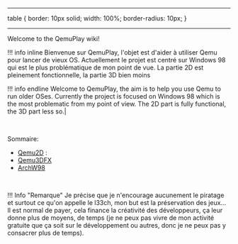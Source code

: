 ----
table {
  border: 10px solid;
  width: 100%;
  border-radius: 10px;
}

----

Welcome to the QemuPlay wiki!

!!! info inline
    Bienvenue sur QemuPlay, l'objet est d'aider à utiliser Qemu pour lancer de vieux OS. Actuellement le projet est centré sur Windows 98 qui est le plus problématique de mon point de vue. La partie 2D est pleinement fonctionnelle, la partie 3D bien moins

!!! info endline
    Welcome to QemuPlay, the aim is to help you use Qemu to run older OSes. Currently the project is focused on Windows 98 which is the most problematic from my point of view. The 2D part is fully functional, the 3D part less so.|

<br>

Sommaire:  
- [Qemu2D](./01-qemu2d/00-presentation.md) :  
- [Qemu3DFX](./02-qemu3dfx/)  
- [ArchW98](./03-archw98/01-presentation.md)  

<br>

!!! Info "Remarque"
    Je précise que je n'encourage aucunement le piratage et surtout ce qu'on appelle le l33ch, mon but est la préservation des jeux... Il est normal de payer, cela finance la créativité des développeurs, ça leur donne plus de moyens, de temps (je ne peux pas vivre de mon activité gratuite que ça soit sur le développement ou autres, donc je ne peux pas y consacrer plus de temps).

 
